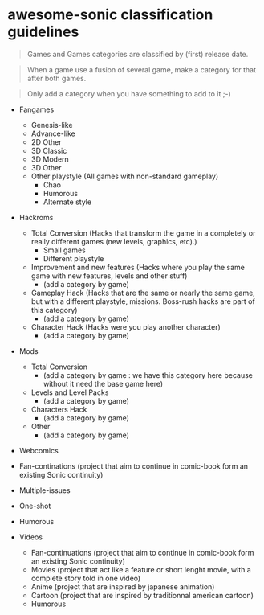 # awesome-sonic classification guidelines

> Games and Games categories are classified by (first) release date.

> When a game use a fusion of several game, make a category for that after both games.

> Only add a category when you have something to add to it ;-)

- Fangames
  - Genesis-like
  - Advance-like
  - 2D Other
  - 3D Classic
  - 3D Modern
  - 3D Other
  - Other playstyle (All games with non-standard gameplay)
    - Chao
    - Humorous
    - Alternate style

- Hackroms
  - Total Conversion (Hacks that transform the game in a completely or really different games (new levels, graphics, etc).)
    - Small games
    - Different playstyle
  - Improvement and new features (Hacks where you play the same game with new features, levels and other stuff)
    - (add a category by game)
  - Gameplay Hack (Hacks that are the same or nearly the same game, but with a different playstyle, missions. Boss-rush hacks are part of this category)
    - (add a category by game)
  - Character Hack (Hacks were you play another character)
    - (add a category by game)

- Mods
  - Total Conversion
    - (add a category by game : we have this category here because without it need the base game here)
  - Levels and Level Packs
    - (add a category by game)
  - Characters Hack
    - (add a category by game)
  - Other
    - (add a category by game)
    
 - Webcomics
  - Fan-continations (project that aim to continue in comic-book form an existing Sonic continuity)
  - Multiple-issues
  - One-shot
  - Humorous

- Videos
  - Fan-continuations (project that aim to continue in comic-book form an existing Sonic continuity)
  - Movies (project that act like a feature or short lenght movie, with a complete story told in one video)
  - Anime (project that are inspired by japanese animation)
  - Cartoon (project that are inspired by traditionnal american cartoon)
  - Humorous

